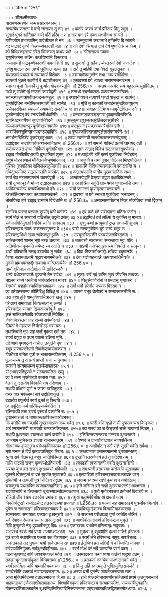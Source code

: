 +++
title = "२५६"

+++
श्रीलक्ष्मीरुवाच-  
नारायणस्मरणेन जन्मसंसारबन्धनम् ।  
नश्यत्येव जनानां वै वन्दे नारायण तु तम् ॥१ ॥
कर्तारं करणं कार्यं प्रेरितारं विभुं प्रभुम् ।  
सुखदं पुत्रदं शान्तिप्रदं वन्दे पतिं हरिम् ॥२ ॥
नारायण हरे कृष्ण लक्ष्मीनाथ रमापते ।  
माणिक्येश प्रभास्वामिन् पार्वतीश्वर ते नमः ॥३ ॥
त्वन्मुखान्मे कथालाभे तृप्तिर्नैव हि जायते ।  
वद भाद्रपदे कृष्णे किन्नाम्न्येकादशी मता ॥४ ॥
को देवः किं फलं दाने देयं पुष्पादिकं च किम् ।  
को विधिस्तद्व्रतस्याऽस्ति विस्तरात् कथय प्रभो ॥५ ॥
श्रीनारायण उवाच-  
शृणुष्वैकमना लक्ष्मि! कथयिष्यामि विस्तरात् ।  
अजानाम्नी भाद्रकृष्णैकादशी पापनाशिनी ॥६ ॥
सुन्दर्या तु सहैवाऽर्च्यस्तस्यां देवो जनार्दनः ।  
पुष्पेषु पाटला देया त्वर्घ्ये पूगीफलं मतम् ॥७ ॥
दाने तु महिषी देया नैवेद्ये गूडलड्डुकाः ।  
यथाकालं यथालभ्यं तथाकार्यं विशेषतः ॥८ ॥
दशम्यामेकभुक्तेन तथा भाव्यं व्रतार्थिना ।  
स्वप्तव्यं भूतले रक्षणीयं वै ब्रह्मशीलकम् ॥९ ॥
एकादश्यां प्रगे ध्यात्वा नारायणजनार्दनम् ।  
स्नात्वा पूजां नैत्यकीं तु कुर्यात् षोडशवस्तुभिः ॥1.256.१० ॥
मण्डपं कारयेद् रम्यं बहुस्तम्भसुशोभितम् ।  
मध्ये तु सर्वतोभद्रं मण्डलं कारयेद्व्रती ॥११ ॥
तन्मध्ये स्वर्णकलशः पञ्चरत्नजलान्वितः ।  
सवस्त्रफलपत्रोपवीतचन्दनतण्डुलः ॥१ २॥
स्थापनीयश्च तत्पार्श्वे घण्टां शङ्खं च रक्षयेत् ।  
पूजयेद्विधिना मन्त्रैस्तिलस्थाली घटे न्यसेत् ॥१३ ॥
मूर्तिं तु कानकीं जनार्दनसुन्दरिकायुताम् ।  
अजैकादशिकां स्थाल्यां स्थापयेद् राजतीं च वा ॥१४॥
आवाहनादिभिः पञ्चामृतैर्द्रवितचन्दनैः ।  
पूजयेन्मर्दयेत् देवं स्नापयेत्तीर्थवारिभिः ॥१२ ॥
वस्त्रालङ्कारशृङ्गाराभूषाहारादिराजिभिः ।  
सुगन्धिद्रव्यवर्यैश्च धूपदीपनिवेदनैः ॥१६॥
कुङ्कुमाऽगुरुकस्तूरीतैलद्रवसुसौरभैः ।  
कज्जलश्वेतपाण्डुरचूर्णशेखरनक्तकैः ॥१७॥
यष्ट्य्रुपानहसच्छत्रचामरैर्यानवाहनैः ।  
आरार्त्रिकस्तुतिनम्रभावदण्डवदादिभिः ॥१८ ॥
पुष्पाञ्जलिजलताम्बूलैलालंवगचर्वणैः १९ ।  
क्षमार्थनादिभिर्देवं पूजयेद्बहुभावतः ॥१९ ॥
शय्यां स्वर्णमयीं सत्कोमलास्तरणसंयुताम् ।  
दद्याद्देवाय चादर्शपार्श्वकव्यजनान्विताम् ॥1.256.२० ॥
एवं समर्च्य गोविन्दं व्रतार्थं प्रार्थयेद् व्रती ।  
करोम्यजाव्रतं कृष्ण निर्विघ्नं पूर्णतामियात् ॥२१ ॥
दानं दद्याद् विविधं सद्रत्नसारसुवर्णकम् ।  
दद्याद् गोमहिषीप्रभृत्यपि दुग्धान्वितं शुभम् ॥२२ ॥
मध्याह्नेऽपि हरिं कृष्णं पूजयित्वा निवेदयेत् ।  
मेशुभं मोहनस्थालं मौक्तिकाँश्चूर्णमोदकान् ॥२३ ॥
अपूपाँश्च तथा पूपान् पोलिका मिष्टपोलिकाः ।  
पूरिकाः पुष्पवटिका राजिकाराद्धमित्यपि ॥२४ ॥
शाकानि विविधान्यारनालानि स्वादवन्ति च ।  
दधिदुग्धप्रमिष्टं सद्रससाराणि चार्पयेत् ॥२५ ॥
दद्यात्फलानि पानीयं मुखवासादिकं तथा ।  
सायं चैव महत्सम्यगर्चनं कारयेद्व्रती ॥२६ ॥
आन्दोलयेद्धरिं प्रेङ्खां बद्ध्वा वृक्षादिकेऽम्बरे ।  
रात्रौ दुग्धप्रचूरं वै भोज्यं दद्याद्बलप्रदम् ॥२७ ॥
आरार्त्रिकं स्तुतिं क्षान्त्यर्थनं पुष्पाञ्जलिं तथा ।  
अर्पयेदन्ययोग्यं यत्त्वपेक्षितमथो हरेः ॥२८ ॥
रात्रौ जागरणं कुर्यान्नृत्यगायनवाचनैः ।  
हरेकीर्तिनामभक्त्या कथाश्रवणखेलनैः ॥२९ ॥
द्वादश्यां च प्रगे स्नात्वा पूजयित्वा जनार्दनम् ।  
भोजयित्वा हरिं दद्याद् दानानि विविधानि च ॥1.256.३० ॥
अन्यान्समाश्रितान् मिष्टं भोजयित्वा सतो द्विजान् ।  
बालाँश्च पारणां पश्चात् कुर्याद् व्रती व्रतोत्तरे ॥३१ ॥
एवं कृते व्रते सर्वकामना व्रतिनः फलेत् ।  
स्वर्गं मोक्षं च साम्राज्यं यदिच्छेत् तद्व्रती व्रजेत् ॥३ २॥
ईदृग्विधं व्रतं लक्ष्मि! ये कुर्वन्ति तु मानवाः ।  
सर्वपापविनिर्मुक्तास्त्रिदिवं यान्ति शाश्वतम् ॥३३ ॥
शृणु कथां व्रतयुक्तां दुःखनाशकरीं शुभाम् ।  
हरिश्चन्द्रस्य नृपतेः सकलत्रसुतस्य वै ॥३४॥
वादौ सत्यगुणोपेतः युगे सत्ये बभूव सः ।  
हरिश्चन्द्राभिधो राजा साकेतपुरभूपतिः ॥३५ ॥
सरयूसरितस्तीरे पञ्चयोजनविस्तृताम् ।  
साकेतनगरीं शासन् भूपो ररक्ष तत्प्रजाः ॥३६ ॥
चक्रवर्ती सत्यसन्धः समस्ताया भुवः पतिः ।  
अतिथीन्स्म पूजयति यथेष्टं स्म ददाति च ॥३७ ॥
नाऽर्थी कश्चिद्गृहात्तस्य निवर्तते न सत्कृतः ।  
अर्थी यदिच्छति तत्तद् ददात्येव तु सर्वदा ॥३८ ॥
विप्रा मिष्टान्नभिक्षाद्यैः क्षत्रिया बहुमानकैः ।  
वैश्याः सहायतालाभैः शूदाश्चाश्रममीलनैः ॥३९ ॥
देवा यज्ञीयहव्यान्नैः ऋषयश्चातिथेयकैः ।  
मुनयो ब्रह्मभक्त्याद्यैः सकामा वाञ्छितार्थकैः ॥1.256.४० ।  
नार्यो वृत्तिपाल ताद्यैर्बाला विद्यादिरञ्जनैः ।  
अन्ये यथेष्टसम्प्राप्तैः पूज्यन्ते तेन सर्वथा ॥४१ ॥
तुष्टाः सर्वे गृहं यान्ति सुखं जीवन्ति तत्प्रजाः ।  
नाऽस्य राज्ये धनहीनो भक्तिहीनश्च मानवः ॥४२ ॥
पितृसेवाविहीनो न प्रमदासु घृणाकरः ।  
वेदघोषो यज्ञहोमश्चार्थिदानप्रवाहकः ॥४२ ॥
सर्वो धर्मो हरेर्नाम पञ्चक विरराम न ।  
एवं वर्तयतस्तस्य कीर्तिर्दिक्षु विदिक्षु च ॥४४ ॥
व्याप्ता बभूव त्रैलोक्ये न सत्याच्चलतीति सः ।  
तदा ब्रह्मा हरिः शम्भुर्विश्वामित्रादयः खलु ॥४५ ।  
परीक्षार्थं समायाताः कियत्सत्यं नु लम्बते ।  
हरिश्चन्द्रेण सम्मानं द्विजरूपधरेषु वै ॥४६ ।  
कृतं चातिथ्यसेवादि स्वेष्टव्यार्थो निवेदितः ।  
विश्वामित्रस्ततः प्राह राज्यं सर्वमपेक्ष्यते ॥४७ ।  
दीयतां मे महाराज निर्ऋणोऽहं भवाम्यतः ।  
तथास्त्विति नृपः प्राह जलं मुक्त्वा ददौ ततः ॥४८ ।  
राज्यं प्रगृह्य च पृथग् ययाचे दक्षिणां मुनिः ।  
दक्षिणार्थं पृथगद्र्व्यं नासीत् तत्पूर्तये नृपः ॥४ ९ ।  
बभूव राज्यभ्रष्टोऽसौ सेवाकैङ्कर्यमाप्तवान् ।  
विक्रीत्वा वनिता पुत्रौ स चकारात्मविक्रयम् ॥1.256.५ ० ।  
पुल्कसस्य तु दासत्वं प्राप्तो राजा स पुण्यभाग् ।  
श्मशाने सत्यमालम्ब्य मृतचैलापहारकः ॥५ १ ।  
सोऽभवन्नृपतिपूज्यो न सत्याच्चलितः खलु ।  
एवं वै तस्य नृपतेर्बहवो वत्सरा गताः ॥५२।  
वेतनं तु ददात्येव विश्वामित्राय दक्षिणाम् । -  
तथापि दक्षिणा पूर्णा न जाता ऋषितुष्टये ॥५ ३ ।  
वस्त्रं पात्रं भवेल्लब्धं सर्वं तद्दक्षिणाकृते ।  
ददात्येव प्रपूर्त्यर्थं स्वयं दुःखं तु विन्दति ॥५४।  
एवं प्रपूरिता कर्मचारिकैङ्कर्यवर्तिना ।  
दक्षिणाऽपि तता दास्यं वृत्त्यर्थं प्रकरोति सः ॥५५ ।  
दुःखस्याऽन्तो न चायातस्ततश्चिन्तापरोऽभवत् ।  
किं करोमि क्व गच्छामि दुःखस्याऽन्तः कथं भवेत् ॥५ ६ ॥
पत्नी वणिग्गृऽहे दासी पुत्रस्त्वन्यत्र किङ्करः ।  
अहं श्मशानसेवी चाऽप्यहो चाण्डालकिङ्करः ॥५७॥
क्व राज्यं क्व च कैङ्कर्य चक्रं मायामयं न्विदम् ।.  
तथापि दुःखनाशः स्यात्तथा यत्नं करोमि वै ॥५८ ॥
इतिचिन्तयतस्तस्य मग्नस्य दुःखसागरे ।  
आजगाम मुनिस्तत्र ज्ञात्वा राजानमातुरम् ॥५९ ॥
वैष्णवं च प्रजाशीर्वादपात्रं न्यायवर्तिनम् ।  
गौतमाख्यः कृपालुश्च परोपकृतिकारकः ॥1.256.६ ० ॥
आशीर्वादान् ददौ राज्ञे सुखी भवेति सर्वथा ।  
नृपो ननाम तं विप्रं कृताञ्जलिपुटः स्थितः ॥६ १ ॥
कथयामास वृत्तान्तमात्मनो दुःखसम्भृतम् ।  
श्रुत्वा सर्वं गौतमस्तु बभूव चातिविस्मितः ॥६२॥
दुःखनिस्तरणोपायं व्रतं तूपादिदेश तम् ।  
मासि भाद्रपदे राजन् कृष्णपक्षेऽतिपावनी ॥६३ ॥
एकादशी त्वजानाम्नी भवति दुःखनाशिनी ।  
अस्याः कुरु व्रतं राजन् दुःखध्वंसो भविष्यति ॥६ ४॥
तव पत्नी व्रतमस्याः करोत्वपि सुखावहम् ।  
पुत्रस्ते त्वेकभुक्तं वा व्रतं कुर्यात् सुखाप्तये ॥६५॥
इत्यादिष्टो हरिश्चन्द्रश्चकाराऽजाव्रतं परम् ।  
मुनिर्ययौ च तत्पत्नीं पुत्रं निर्दिश्य तद्व्रतम् ॥६६ ॥
जगाम स्वाश्रमं राज्ञी कुमारश्च यथोदितम् ।  
चक्रतुश्च यथाशक्ति त्वजाव्रतमहर्निशम् ॥६ ७॥
कृते तस्मिन् व्रते राज्ञो दुःखस्याऽन्तोऽभवत्क्षणात् ।  
राज्ञ्याश्चापि च किङ्कर्या दुःखस्याऽन्तोऽभवत्क्षणात् ॥६८ ॥
पुत्रो मृतोऽभवत्तत्र व्रतोत्तरं दिवाऽपि सः ।  
रोहितो जीवनं प्राप व्रतस्यैव प्रभावतः ॥६९ ॥
तद्दुःखं बहुभिर्वर्षैर्भोक्तव्यं क्षयतां गतम् ।  
निस्तीर्णदुःखो राजाऽऽसीद् व्रतस्याऽस्याः प्रभावतः ॥1.256.७० ॥
पत्न्या सह समासङ्गं पुत्रजीवनमित्यपि ।  
पुत्रेण च समासङ्गं हरिश्चन्द्रस्त्ववाप वै ॥७१ ॥
ब्रह्मविष्णुमहेशाश्च विश्वामित्रादयस्तदा ।  
स्वस्वरूपाः समायाताः प्रत्यक्षा दुःखनुत्तये ॥७२ ॥
ते सत्यस्य परीक्षाऽद्य पूर्णा जातेति चोचिरे ।  
सर्वे देवाश्च देव्यश्च समायातास्तदुत्सवे ॥७३ ॥
आशीर्वादप्रदानार्थं हरिश्चन्द्राय भूभृते ।  
दिवि दुन्दुभयो नेदुः पुष्पवर्षमभूद् दिवः ॥७४॥
एकादश्याः प्रभावेण हरिश्चन्द्रः सपुत्रकः ।  
सदारश्च स्वकं सर्वं प्राप्य राज्यमकण्टकम् ॥७५ ॥
भुक्त्वा तु बहुवर्षाणि कृत्वा भक्तिं हरेस्ततः ।  
पुत्रं राज्ये स्थापयित्वा पत्न्या सह विरागवान् ॥७६ ॥
स्वर्गं लेभे हरिश्चन्द्रः सपुरः सपरिच्छदः ।  
अनन्तकालं तद् भुक्त्वा ययौ साकेतधाम सः ॥७७॥
ईदृग्विधं व्रतं लक्ष्मि! ये करिष्यन्ति मानवाः ।  
सर्वपापविनिर्मुक्ताः सर्वदुःखविहीनकाः ॥७८ ॥
स्वर्गं मोक्षं परं सर्वे यास्यन्ति परमं पदम् ।  
पठनाच्छ्रवणाद् वापि त्वश्वमेधफलं भवेत् ॥७९ ॥
तस्मादस्याः कथा श्रव्या कर्तव्यं श्रद्धया व्रतम् ।  
तदङ्गभूतदानार्चापूजनं विधिवत्तथा ॥1.256.८ ० ॥
व्रतकर्ता तदन्येषां पापक्षालनको भवेत् ।  
स्वर्गं प्रापयिता चापि याम्यादिभयवारकः ॥८ १ ॥
किमु तर्हि स्वात्मकृते भुक्तिमुक्तिसमर्जने ।  
समर्थश्चेति वक्तव्यं नारायणप्रसङ्गतः ॥८२॥
अस्या व्रती पुनर्नैव जायतेऽतस्त्वजा मता ।  
अजा मुक्तिर्भवेदस्या व्रतादस्मादजा हि सा ॥८ ३ ॥
इति श्रीलक्ष्मीनारायणीयसंहितायां प्रथमे कृतयुगसन्ताने भाद्रपदकृष्णाऽजैकादशीव्रतमाहात्म्यं, विश्वामित्रकृता हरिश्चन्द्रस्य सत्यव्रतपरीक्षा, राज्यस्त्रीपुत्रहानिः, गौतमप्रदर्शिताऽजाव्रतेन दुःखनिवृत्तिरित्यादिनिरूपणनामा षट्पञ्चाशदधिकद्विशततमोऽध्यायः ॥२५६ ॥
    

